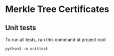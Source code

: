 # Merkle Tree Certificates

## Unit tests

To run all tests, run this command at project root
```
python3 -m unittest
```

